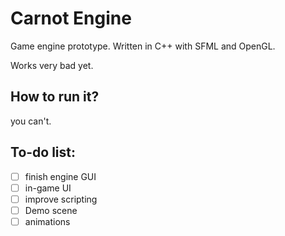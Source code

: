 # Carnot Engine
Game engine prototype. Written in C++ with SFML and OpenGL.

Works very bad yet.

## How to run it?
you can't.

## To-do list:
- [ ] finish engine GUI
- [ ] in-game UI
- [ ] improve scripting 
- [ ] Demo scene
- [ ] animations 
